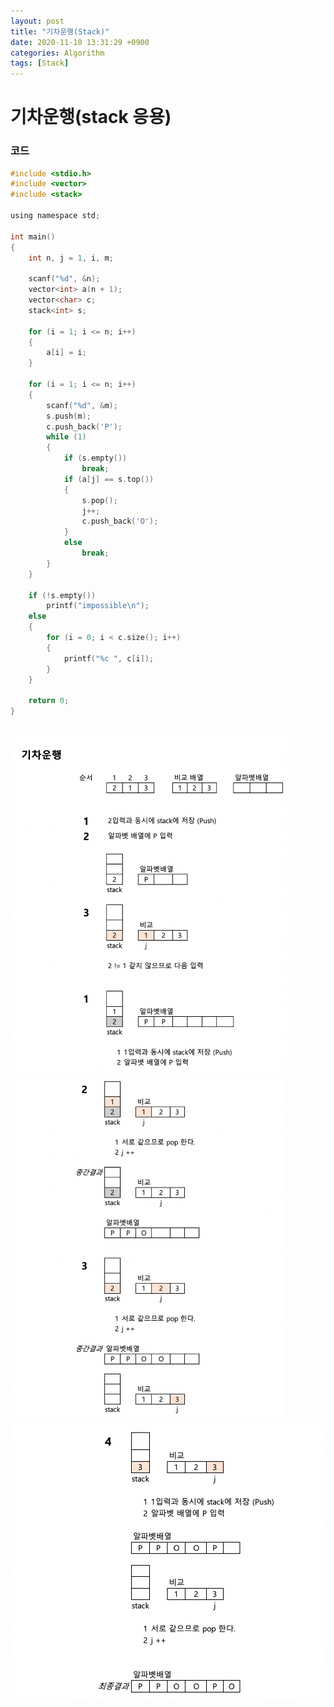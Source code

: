 ```yaml
---
layout: post
title: "기차운행(Stack)"
date: 2020-11-10 13:31:29 +0900
categories: Algorithm
tags: [Stack]
---
```


# 기차운행(stack 응용)

### 코드

```c
#include <stdio.h>
#include <vector>
#include <stack>

using namespace std;

int main()
{
    int n, j = 1, i, m;

    scanf("%d", &n);
    vector<int> a(n + 1);
    vector<char> c;
    stack<int> s;

    for (i = 1; i <= n; i++)
    {
        a[i] = i;
    }

    for (i = 1; i <= n; i++)
    {
        scanf("%d", &m);
        s.push(m);
        c.push_back('P');
        while (1)
        {
            if (s.empty())
                break;
            if (a[j] == s.top())
            {
                s.pop();
                j++;
                c.push_back('O');
            }
            else
                break;
        }
    }

    if (!s.empty())
        printf("impossible\n");
    else
    {
        for (i = 0; i < c.size(); i++)
        {
            printf("%c ", c[i]);
        }
    }

    return 0;
}
```

<br/>
<img src="/assets/images/55-1.png" style="zoom:53%;"  />
<br/>
<img src="/assets/images/55-2.png" style="zoom:53%;"  />
<br/>
<img src="/assets/images/55-3.png" style="zoom:53%;"  />
